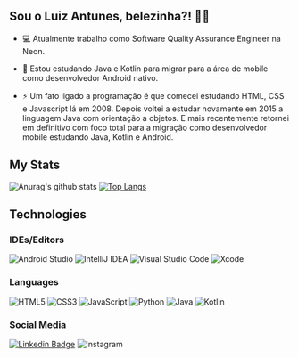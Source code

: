 ## Sou o Luiz Antunes, belezinha?! 👋😄 </br>

- 💻 Atualmente trabalho como Software Quality Assurance Engineer na Neon.

- 🚧 Estou estudando Java e Kotlin para migrar para a área de mobile como desenvolvedor Android nativo.

- ⚡ Um fato ligado a programação é que comecei estudando HTML, CSS e Javascript lá em 2008. Depois voltei a estudar novamente em 2015 a linguagem Java com orientação a objetos. E mais recentemente retornei em definitivo com foco total para a migração como desenvolvedor mobile estudando Java, Kotlin e Android.

## My Stats

![Anurag's github stats](https://github-readme-stats.vercel.app/api?username=luizrantunes&count_private=true&theme=dark&show_icons=true) 
[![Top Langs](https://github-readme-stats.vercel.app/api/top-langs/?username=luizrantunes&layout=compact&theme=dark)](https://github.com/anuraghazra/github-readme-stats)

## Technologies

### IDEs/Editors
![Android Studio](https://img.shields.io/badge/Android%20Studio-3DDC84.svg?style=for-the-badge&logo=android-studio&logoColor=white)
![IntelliJ IDEA](https://img.shields.io/badge/IntelliJIDEA-000000.svg?style=for-the-badge&logo=intellij-idea&logoColor=white)
![Visual Studio Code](https://img.shields.io/badge/Visual%20Studio%20Code-0078d7.svg?style=for-the-badge&logo=visual-studio-code&logoColor=white)
![Xcode](https://img.shields.io/badge/Xcode-007ACC?style=for-the-badge&logo=Xcode&logoColor=white)

### Languages
![HTML5](https://img.shields.io/badge/html5-%23E34F26.svg?style=for-the-badge&logo=html5&logoColor=white)
![CSS3](https://img.shields.io/badge/css3-%231572B6.svg?style=for-the-badge&logo=css3&logoColor=white)
![JavaScript](https://img.shields.io/badge/javascript-%23323330.svg?style=for-the-badge&logo=javascript&logoColor=%23F7DF1E)
![Python](https://img.shields.io/badge/python-3670A0?style=for-the-badge&logo=python&logoColor=ffdd54)
![Java](https://img.shields.io/badge/java-%23ED8B00.svg?style=for-the-badge&logo=java&logoColor=white)
![Kotlin](https://img.shields.io/badge/kotlin-%237F52FF.svg?style=for-the-badge&logo=kotlin&logoColor=white)

### Social Media
[![Linkedin Badge](https://img.shields.io/badge/-LinkedIn-blue?style=for-the-badge&logo=Linkedin&logoColor=white&link=https://www.linkedin.com/in/luizrantunes/)](https://www.linkedin.com/in/luizrantunes/)
![Instagram](https://img.shields.io/badge/Instagram-%23E4405F.svg?style=for-the-badge&logo=Instagram&logoColor=white&link=https://www.instagram.com/luizrantunes/](https://www.instagram.com/luizrantunes/))
